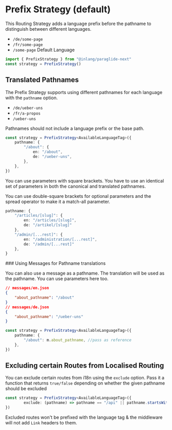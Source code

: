 # Prefix Strategy (default)

This Routing Strategy adds a language prefix before the pathname to distinguish between different languages.

- `/de/some-page`
- `/fr/some-page`
- `/some-page` Default Language

```ts
import { PrefixStrategy } from "@inlang/paraglide-next"
const strategy = PrefixStrategy()
```

## Translated Pathnames

The Prefix Strategy supports using different pathnames for each language with the `pathname` option. 

- `/de/ueber-uns`
- `/fr/a-propos`
- `/ueber-uns`


Pathnames should not include a language prefix or the base path.

```ts
const strategy = PrefixStrategy<AvailableLanguageTag>({
	pathname: {
		"/about": {
			en: "/about",
			de: "/ueber-uns",
		},
	},
})
```

You can use parameters with square brackets. You have to use an identical set of parameters in both the canonical and translated pathnames.

You can use double-square brackets for optional parameters and the spread operator to make it a match-all parameter.

```ts
pathname: {
	"/articles/[slug]": {
		en: "/articles/[slug]",
		de: "/artikel/[slug]"
	},
	"/admin/[...rest]": {
		en: "/administration/[...rest]",
		de: "/admin/[...rest]"
	},
}
```

### Using Messages for Pathname translations

You can also use a message as a pathname. The translation will be used as the pathname. You can use parameters here too.

```json
// messages/en.json
{
	"about_pathname": "/about"
}
// messages/de.json
{
	"about_pathname": "/ueber-uns"
}
```

```ts
const strategy = PrefixStrategy<AvailableLanguageTag>({
	pathname: {
		"/about": m.about_pathname, //pass as reference
	},
})
```

## Excluding certain Routes from Localised Routing

You can exclude certain routes from i18n using the `exclude` option. Pass it a function that returns `true/false` depending on whether the given pathname should be excluded

```ts
const strategy = PrefixStrategy<AvailableLanguageTag>({
		exclude: (pathname) => pathname == "/api" || pathname.startsWith("/api/"),
})
```

Excluded routes won't be prefixed with the language tag & the middleware will not add `Link` headers to them.
